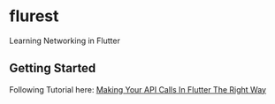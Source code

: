 # flurest

Learning Networking in Flutter

## Getting Started

Following Tutorial here: [Making Your API Calls In Flutter The Right Way](https://medium.com/solidmvp-africa/making-your-api-calls-in-flutter-the-right-way-f0a03e35b4b1)
